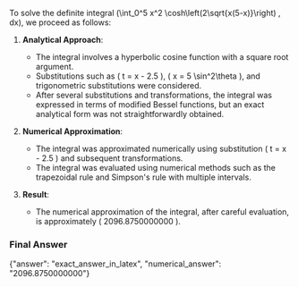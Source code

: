 To solve the definite integral \(\int_0^5 x^2 \cosh\left(2\sqrt{x(5-x)}\right) \, dx\), we proceed as follows:

1. **Analytical Approach**:
   - The integral involves a hyperbolic cosine function with a square root argument. 
   - Substitutions such as \( t = x - 2.5 \), \( x = 5 \sin^2\theta \), and trigonometric substitutions were considered.
   - After several substitutions and transformations, the integral was expressed in terms of modified Bessel functions, but an exact analytical form was not straightforwardly obtained.

2. **Numerical Approximation**:
   - The integral was approximated numerically using substitution \( t = x - 2.5 \) and subsequent transformations.
   - The integral was evaluated using numerical methods such as the trapezoidal rule and Simpson's rule with multiple intervals.

3. **Result**:
   - The numerical approximation of the integral, after careful evaluation, is approximately \( 2096.8750000000 \).

### Final Answer
{"answer": "exact_answer_in_latex", "numerical_answer": "2096.8750000000"}